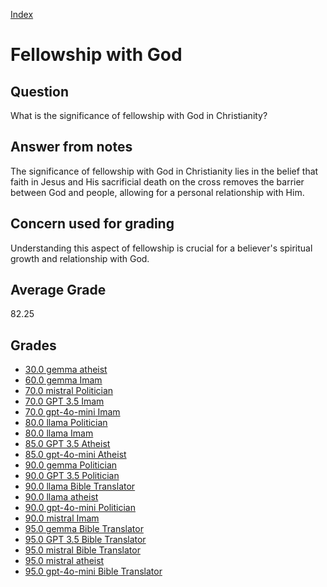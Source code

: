 
[Index](../index.md)
# Fellowship with God
## Question
What is the significance of fellowship with God in Christianity?

## Answer from notes
The significance of fellowship with God in Christianity lies in the belief that faith in Jesus and His sacrificial death on the cross removes the barrier between God and people, allowing for a personal relationship with Him.

## Concern used for grading
Understanding this aspect of fellowship is crucial for a believer's spiritual growth and relationship with God.

## Average Grade
82.25

## Grades
 * [30.0 gemma atheist](../answers/gemma_atheist/Fellowship_with_God.md)
 * [60.0 gemma Imam](../answers/gemma_Imam/Fellowship_with_God.md)
 * [70.0 mistral Politician](../answers/mistral_Politician/Fellowship_with_God.md)
 * [70.0 GPT 3.5 Imam](../answers/GPT_3.5_Imam/Fellowship_with_God.md)
 * [70.0 gpt-4o-mini Imam](../answers/gpt-4o-mini_Imam/Fellowship_with_God.md)
 * [80.0 llama Politician](../answers/llama_Politician/Fellowship_with_God.md)
 * [80.0 llama Imam](../answers/llama_Imam/Fellowship_with_God.md)
 * [85.0 GPT 3.5 Atheist](../answers/GPT_3.5_Atheist/Fellowship_with_God.md)
 * [85.0 gpt-4o-mini Atheist](../answers/gpt-4o-mini_Atheist/Fellowship_with_God.md)
 * [90.0 gemma Politician](../answers/gemma_Politician/Fellowship_with_God.md)
 * [90.0 GPT 3.5 Politician](../answers/GPT_3.5_Politician/Fellowship_with_God.md)
 * [90.0 llama Bible Translator](../answers/llama_Bible_Translator/Fellowship_with_God.md)
 * [90.0 llama atheist](../answers/llama_atheist/Fellowship_with_God.md)
 * [90.0 gpt-4o-mini Politician](../answers/gpt-4o-mini_Politician/Fellowship_with_God.md)
 * [90.0 mistral Imam](../answers/mistral_Imam/Fellowship_with_God.md)
 * [95.0 gemma Bible Translator](../answers/gemma_Bible_Translator/Fellowship_with_God.md)
 * [95.0 GPT 3.5 Bible Translator](../answers/GPT_3.5_Bible_Translator/Fellowship_with_God.md)
 * [95.0 mistral Bible Translator](../answers/mistral_Bible_Translator/Fellowship_with_God.md)
 * [95.0 mistral atheist](../answers/mistral_atheist/Fellowship_with_God.md)
 * [95.0 gpt-4o-mini Bible Translator](../answers/gpt-4o-mini_Bible_Translator/Fellowship_with_God.md)
